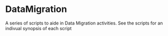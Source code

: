 # DataMigration
A series of scripts to aide in Data Migration activities. See the scripts for an indivual synopsis of each script
